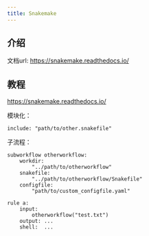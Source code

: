 ```yaml
---
title: Snakemake
---
```


## 介绍
文档url: https://snakemake.readthedocs.io/    


## 教程
https://snakemake.readthedocs.io/


模块化：
```snakemake
include: "path/to/other.snakefile"
```

子流程：
```snakemake
subworkflow otherworkflow:
    workdir:
        "../path/to/otherworkflow"
    snakefile:
        "../path/to/otherworkflow/Snakefile"
    configfile:
        "path/to/custom_configfile.yaml"

rule a:
    input:
        otherworkflow("test.txt")
    output: ...
    shell:  ...
```